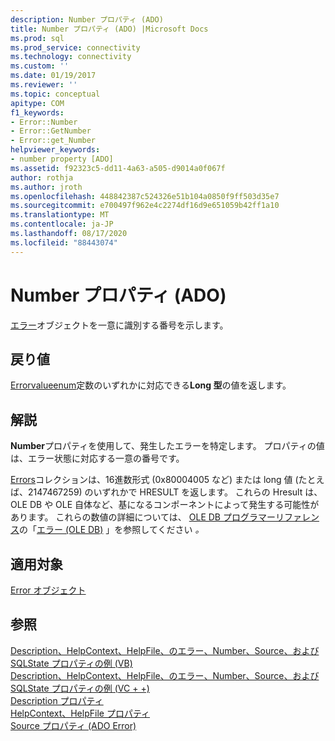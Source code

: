 ```yaml
---
description: Number プロパティ (ADO)
title: Number プロパティ (ADO) |Microsoft Docs
ms.prod: sql
ms.prod_service: connectivity
ms.technology: connectivity
ms.custom: ''
ms.date: 01/19/2017
ms.reviewer: ''
ms.topic: conceptual
apitype: COM
f1_keywords:
- Error::Number
- Error::GetNumber
- Error::get_Number
helpviewer_keywords:
- number property [ADO]
ms.assetid: f92323c5-dd11-4a63-a505-d9014a0f067f
author: rothja
ms.author: jroth
ms.openlocfilehash: 448842387c524326e51b104a0850f9ff503d35e7
ms.sourcegitcommit: e700497f962e4c2274df16d9e651059b42ff1a10
ms.translationtype: MT
ms.contentlocale: ja-JP
ms.lasthandoff: 08/17/2020
ms.locfileid: "88443074"
---
```

# <a name="number-property-ado"></a>Number プロパティ (ADO)
[エラー](../../../ado/reference/ado-api/error-object.md)オブジェクトを一意に識別する番号を示します。  
  
## <a name="return-value"></a>戻り値  
 [Errorvalueenum](../../../ado/reference/ado-api/errorvalueenum.md)定数のいずれかに対応できる**Long 型**の値を返します。  
  
## <a name="remarks"></a>解説  
 **Number**プロパティを使用して、発生したエラーを特定します。 プロパティの値は、エラー状態に対応する一意の番号です。  
  
 [Errors](../../../ado/reference/ado-api/errors-collection-ado.md)コレクションは、16進数形式 (0x80004005 など) または long 値 (たとえば、2147467259) のいずれかで HRESULT を返します。 これらの Hresult は、OLE DB や OLE 自体など、基になるコンポーネントによって発生する可能性があります。 これらの数値の詳細については、 [OLE DB プログラマーリファレンス](https://msdn.microsoft.com/3c5e2dd5-35e5-4a93-ac3a-3818bb43bbf8)の「[エラー (OLE DB)](https://msdn.microsoft.com/ed74e62d-4948-4eeb-a7c9-fd7ad46af7fd) 」を参照してください *。*  
  
## <a name="applies-to"></a>適用対象  
 [Error オブジェクト](../../../ado/reference/ado-api/error-object.md)  
  
## <a name="see-also"></a>参照  
 [Description、HelpContext、HelpFile、のエラー、Number、Source、および SQLState プロパティの例 (VB)](../../../ado/reference/ado-api/description-helpcontext-helpfile-nativeerror-number-source-example-vb.md)   
 [Description、HelpContext、HelpFile、のエラー、Number、Source、および SQLState プロパティの例 (VC + +)](../../../ado/reference/ado-api/description-helpcontext-helpfile-nativeerror-number-source-example-vc.md)   
 [Description プロパティ](../../../ado/reference/ado-api/description-property.md)   
 [HelpContext、HelpFile プロパティ](../../../ado/reference/ado-api/helpcontext-helpfile-properties.md)   
 [Source プロパティ (ADO Error)](../../../ado/reference/ado-api/source-property-ado-error.md)
